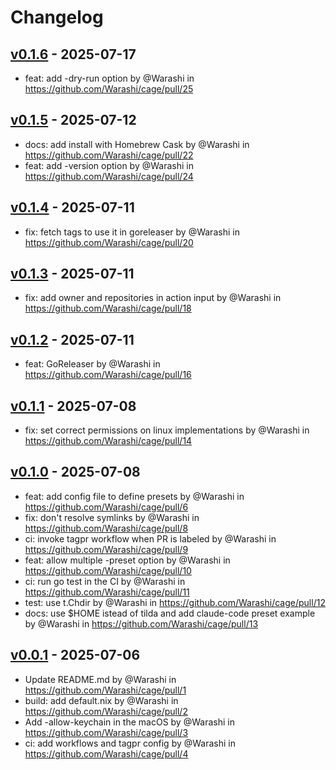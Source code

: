 # Changelog

## [v0.1.6](https://github.com/Warashi/cage/compare/v0.1.5...v0.1.6) - 2025-07-17
- feat: add -dry-run option by @Warashi in https://github.com/Warashi/cage/pull/25

## [v0.1.5](https://github.com/Warashi/cage/compare/v0.1.4...v0.1.5) - 2025-07-12
- docs: add install with Homebrew Cask by @Warashi in https://github.com/Warashi/cage/pull/22
- feat: add -version option by @Warashi in https://github.com/Warashi/cage/pull/24

## [v0.1.4](https://github.com/Warashi/cage/compare/v0.1.3...v0.1.4) - 2025-07-11
- fix: fetch tags to use it in goreleaser by @Warashi in https://github.com/Warashi/cage/pull/20

## [v0.1.3](https://github.com/Warashi/cage/compare/v0.1.2...v0.1.3) - 2025-07-11
- fix: add owner and repositories in action input by @Warashi in https://github.com/Warashi/cage/pull/18

## [v0.1.2](https://github.com/Warashi/cage/compare/v0.1.1...v0.1.2) - 2025-07-11
- feat: GoReleaser by @Warashi in https://github.com/Warashi/cage/pull/16

## [v0.1.1](https://github.com/Warashi/cage/compare/v0.1.0...v0.1.1) - 2025-07-08
- fix: set correct permissions on linux implementations by @Warashi in https://github.com/Warashi/cage/pull/14

## [v0.1.0](https://github.com/Warashi/cage/compare/v0.0.1...v0.1.0) - 2025-07-08
- feat: add config file to define presets by @Warashi in https://github.com/Warashi/cage/pull/6
- fix: don't resolve symlinks by @Warashi in https://github.com/Warashi/cage/pull/8
- ci: invoke tagpr workflow when PR is labeled by @Warashi in https://github.com/Warashi/cage/pull/9
- feat: allow multiple -preset option by @Warashi in https://github.com/Warashi/cage/pull/10
- ci: run go test in the CI by @Warashi in https://github.com/Warashi/cage/pull/11
- test: use t.Chdir by @Warashi in https://github.com/Warashi/cage/pull/12
- docs: use $HOME istead of tilda and add claude-code preset example by @Warashi in https://github.com/Warashi/cage/pull/13

## [v0.0.1](https://github.com/Warashi/cage/commits/v0.0.1) - 2025-07-06
- Update README.md by @Warashi in https://github.com/Warashi/cage/pull/1
- build: add default.nix by @Warashi in https://github.com/Warashi/cage/pull/2
- Add -allow-keychain in the macOS by @Warashi in https://github.com/Warashi/cage/pull/3
- ci: add workflows and tagpr config by @Warashi in https://github.com/Warashi/cage/pull/4
